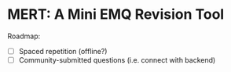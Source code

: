 # MERT: A Mini EMQ Revision Tool


Roadmap:

- [ ] Spaced repetition (offline?)
- [ ] Community-submitted questions (i.e. connect with backend)
